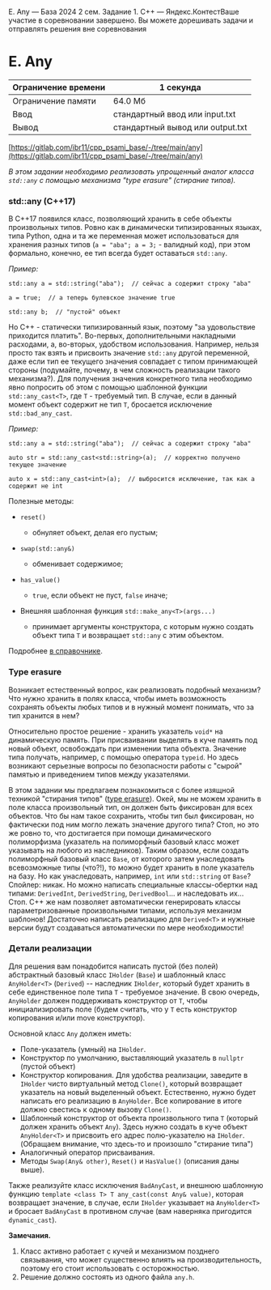 E. Any — База 2024 2 сем. Задание 1. C++ — Яндекс.КонтестВаше участие в соревновании завершено. Вы можете дорешивать задачи и отправлять решения вне соревнования

# E. Any

| Ограничение времени | 1 секунда |
| --- | --- |
| Ограничение памяти | 64.0 Мб |
| Ввод | стандартный ввод или input.txt |
| Вывод | стандартный вывод или output.txt |

[https://gitlab.com/ibr11/cpp_psami_base/-/tree/main/any](https://gitlab.com/ibr11/cpp_psami_base/-/tree/main/any)

*В этом задании необходимо реализовать упрощенный аналог класса `std::any` с помощью механизма "type erasure" (стирание
типов).*

### std::any (C++17)

В C++17 появился класс, позволяющий хранить в себе объекты произвольных типов. Ровно как в динамически типизированных
языках, типа Python, одна и та же переменная может использоваться для хранения разных типов (`a = "aba"; a = 3;` -
валидный код), при этом формально, конечно, ее тип всегда будет оставаться `std::any`.

*Пример:*

```
std::any a = std::string("aba");  // сейчас a содержит строку "aba"

a = true;  // а теперь булевское значение true

std::any b;  // "пустой" объект
```

Но C++ - статически типизированный язык, поэтому "за удовольствие приходится платить". Во-первых, дополнительными
накладными расходами, а, во-вторых, удобством использования. Например, нельзя просто так взять и присвоить значение
`std::any` другой переменной, даже если тип ее текущего значения совпадает с типом принимающей стороны (подумайте,
почему, в чем сложность реализации такого механизма?). Для получения значения конкретного типа необходимо явно попросить
об этом с помощью шаблонной функции `std::any_cast<T>`, где `T` - требуемый тип. В случае, если в данный момент объект
содержит не тип `T`, бросается исключение `std::bad_any_cast`.

*Пример:*

```
std::any a = std::string("aba");  // сейчас a содержит строку "aba"
    
auto str = std::any_cast<std::string>(a);  // корректно получено текущее значение   
 
auto x = std::any_cast<int>(a);  // выбросится исключение, так как a содержит не int
```

Полезные методы:

- `reset()`

  - обнуляет объект, делая его пустым;

- `swap(std::any&)`

  - обменивает содержимое;

- `has_value()`

  - `true`, если объект не пуст, `false` иначе;

- Внешняя шаблонная функция `std::make_any<T>(args...)`

  - принимает аргументы конструктора, с которым
    нужно создать объект типа `T` и возвращает `std::any` с этим объектом.

Подробнее [в справочнике](https://en.cppreference.com/w/cpp/utility/any).

### Type erasure

Возникает естественный вопрос, как реализовать подобный механизм? Что нужно хранить в полях класса, чтобы иметь
возможность сохранять объекты любых типов и в нужный момент понимать, что за тип хранится в нем?

Относительно простое решение - хранить указатель `void*` на динамическую память. При присваивании выделять в куче память
под новый объект, освобождать при изменении типа объекта. Значение типа получать, например, с помощью оператора
`typeid`. Но здесь возникают серьезные вопросы по безопасности работы с "сырой" памятью и приведением типов между
указателями.

В этом задании мы предлагаем познакомиться с более изящной техникой "стирания типов"
([type erasure](http://www.lucadavidian.com/2019/08/26/type-erasure-in-c/)). Окей, мы не можем хранить в поле класса
произвольный тип, он должен быть фиксирован для всех объектов. Что бы нам такое сохранить, чтобы тип был фиксирован, но
фактически под ним могло лежать значение другого типа? Стоп, но это же ровно то, что достигается при помощи
динамического полиморфизма (указатель на полиморфный базовый класс может указывать на любого из наследников). Таким
образом, если создать полиморфный базовый класс `Base`, от которого затем унаследовать всевозможные типы (что?!), то
можно будет хранить в поле указатель на базу. Но как унаследовать, например, `int` или `std::string` от `Base`? Спойлер:
никак. Но можно написать специальные классы-обертки над типами: `DerivedInt`, `DerivedString`, `DerivedBool`... и
наследовать их... Стоп. C++ же нам позволяет автоматически генерировать классы параметризованные произвольными типами,
используя механизм шаблонов! Достаточно написать реализацию для `Derived<T>` и нужные версии будут создаваться
автоматически по мере необходимости!

### Детали реализации

Для решения вам понадобится написать пустой (без полей) абстрактный базовый класс `IHolder` (`Base`) и шаблонный класс
`AnyHolder<T>` (`Derived`) -- наследник `IHolder`, который будет хранить в себе единственное поле типа `T` - требуемое
значение. В свою очередь, `AnyHolder` должен поддерживать конструктор от `T`, чтобы инициализировать поле (будем
считать, что у `T` есть конструктор копирования и/или move конструктор).

Основной класс `Any` должен иметь:

- Поле-указатель (умный) на `IHolder`.
- Конструктор по умолчанию, выставляющий указатель в `nullptr` (пустой объект)
- Конструктор копирования. Для удобства реализации, заведите в `IHolder` чисто виртуальный метод `Clone()`,
  который возвращает указатель на новый выделенный объект. Естественно, нужно будет написать его
  реализацию в `AnyHolder`. Все копирование в итоге должно свестись к одному вызову `Clone()`.
- Шаблонный конструктор от объекта произвольного типа `T` (который должен хранить объект `Any`). Здесь
  нужно создать в куче объект `AnyHolder<T>` и присвоить его адрес полю-указателю на `IHolder`. (Обращаем внимание,
  что здесь-то и произошло "стирание типа")
- Аналогичный оператор присваивания.
- Методы `Swap(Any& other)`, `Reset()` и `HasValue()` (описания даны выше).

Также реализуйте класс исключения `BadAnyCast`, и внешнюю шаблонную функцию
`template <class T> T any_cast(const Any& value)`, которая возвращает значение, в случае, если `IHolder` указывает на
`AnyHolder<T>` и бросает `BadAnyCast` в противном случае (вам наверняка пригодится `dynamic_cast`).

**Замечания.**

1. Класс активно работает с кучей и механизмом позднего связывания, что может существенно влиять на производительность,
   поэтому его стоит использовать с осторожностью.
1. Решение должно состоять из одного файла `any.h`.
